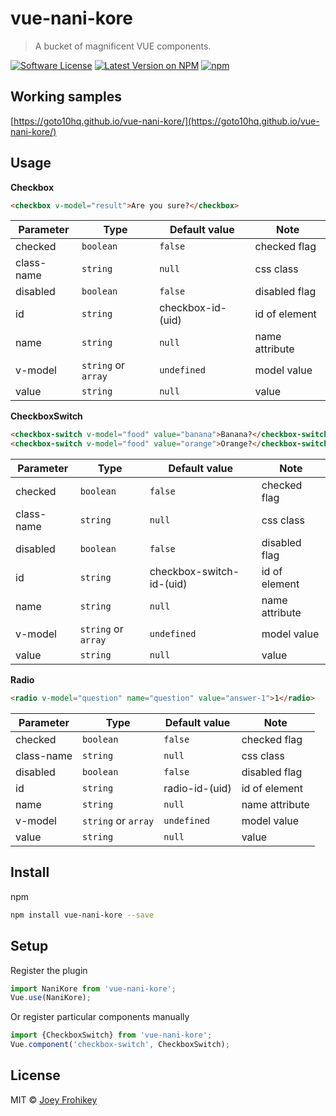 # vue-nani-kore
> A bucket of magnificent VUE components.

[![Software License](https://img.shields.io/badge/license-MIT-brightgreen.svg?style=flat-square)](LICENSE.md)
[![Latest Version on NPM](https://img.shields.io/npm/v/vue-nani-kore.svg?style=flat-square)](https://npmjs.com/package/vue-nani-kore)
[![npm](https://img.shields.io/npm/dt/vue-nani-kore.svg?style=flat-square)](https://www.npmjs.com/package/vue-nani-kore)

## Working samples

[https://goto10hq.github.io/vue-nani-kore/](https://goto10hq.github.io/vue-nani-kore/)

## Usage

**Checkbox**

```html
<checkbox v-model="result">Are you sure?</checkbox>
```

Parameter | Type | Default value | Note
--------- | ---- | ------------- | ----
checked | `boolean` | `false` | checked flag
class-name | `string` | `null` | css class
disabled | `boolean` | `false` | disabled flag
id | `string` | checkbox-id-(uid) | id of element
name | `string` | `null` | name attribute
v-model | `string` or `array` | `undefined` | model value
value | `string` | `null` | value

**CheckboxSwitch**

```html
<checkbox-switch v-model="food" value="banana">Banana?</checkbox-switch>         
<checkbox-switch v-model="food" value="orange">Orange?</checkbox-switch>         
```

Parameter | Type | Default value | Note
--------- | ---- | ------------- | ----
checked | `boolean` | `false` | checked flag
class-name | `string` | `null` | css class
disabled | `boolean` | `false` | disabled flag
id | `string` | checkbox-switch-id-(uid) | id of element
name | `string` | `null` | name attribute
v-model | `string` or `array` | `undefined` | model value
value | `string` | `null` | value

**Radio**

```html
<radio v-model="question" name="question" value="answer-1">1</radio>
```

Parameter | Type | Default value | Note
--------- | ---- | ------------- | ----
checked | `boolean` | `false` | checked flag
class-name | `string` | `null` | css class
disabled | `boolean` | `false` | disabled flag
id | `string` | radio-id-(uid) | id of element
name | `string` | `null` | name attribute
v-model | `string` or `array` | `undefined` | model value
value | `string` | `null` | value

## Install

npm

```bash
npm install vue-nani-kore --save
```

## Setup

Register the plugin

```js
import NaniKore from 'vue-nani-kore';
Vue.use(NaniKore);
```

Or register particular components manually

```js
import {CheckboxSwitch} from 'vue-nani-kore';
Vue.component('checkbox-switch', CheckboxSwitch);
```

## License

MIT © [Joey Frohikey](https://github.com/frohikey)